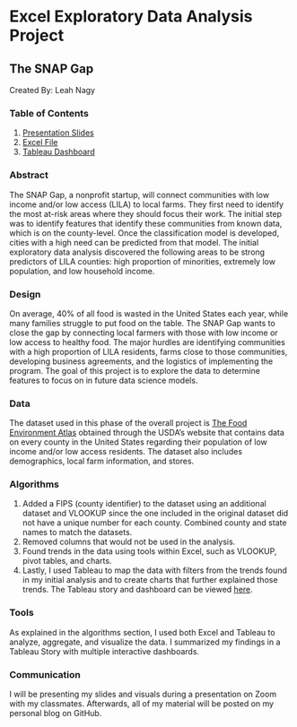 # Excel Exploratory Data Analysis Project
## The SNAP Gap
Created By: Leah Nagy

### Table of Contents
1. [Presentation Slides](https://github.com/leahnagy/snap-gap/blob/main/business_slides.pdf)
2. [Excel File](https://github.com/leahnagy/snap-gap/blob/main/business_excel.xlsx)
3. [Tableau Dashboard](https://public.tableau.com/app/profile/leah.nagy/viz/FoodEnvironmentAtlasProject/Story2?publish=yes)

### Abstract
The SNAP Gap, a nonprofit startup, will connect communities with low income and/or low access (LILA) to local farms. They first need to identify the most at-risk areas where they should focus their work. The initial step was to identify features that identify these communities from known data, which is on the county-level. Once the classification model is developed, cities with a high need can be predicted from that model. The initial exploratory data analysis discovered the following areas to be strong predictors of LILA counties: high proportion of minorities, extremely low population, and low household income.

### Design
On average, 40% of all food is wasted in the United States each year, while many families struggle to put food on the table. The SNAP Gap wants to close the gap by connecting local farmers with those with low income or low access to healthy food. The major hurdles are identifying communities with a high proportion of LILA residents, farms close to those communities, developing business agreements, and the logistics of implementing the program. The goal of this project is to explore the data to determine features to focus on in future data science models. 

### Data
The dataset used in this phase of the overall project is [The Food Environment Atlas](https://www.ers.usda.gov/data-products/food-environment-atlas/data-access-and-documentation-downloads/) obtained through the USDA’s website that contains data on every county in the United States regarding their population of low income and/or low access residents. The dataset also includes demographics, local farm information, and stores. 

### Algorithms
1.	Added a FIPS (county identifier) to the dataset using an additional dataset and VLOOKUP since the one included in the original dataset did not have a unique number for each county. Combined county and state names to match the datasets.
2.	Removed columns that would not be used in the analysis. 
3.	Found trends in the data using tools within Excel, such as VLOOKUP, pivot tables, and charts. 
4.	Lastly, I used Tableau to map the data with filters from the trends found in my initial analysis and to create charts that further explained those trends. The Tableau story and dashboard can be viewed [here](https://public.tableau.com/app/profile/leah.nagy/viz/FoodEnvironmentAtlasProject/Story2?publish=yes).

### Tools 
As explained in the algorithms section, I used both Excel and Tableau to analyze, aggregate, and visualize the data. I summarized my findings in a Tableau Story with multiple interactive dashboards. 

### Communication
I will be presenting my slides and visuals during a presentation on Zoom with my classmates. Afterwards, all of my material will be posted on my personal blog on GitHub.  
